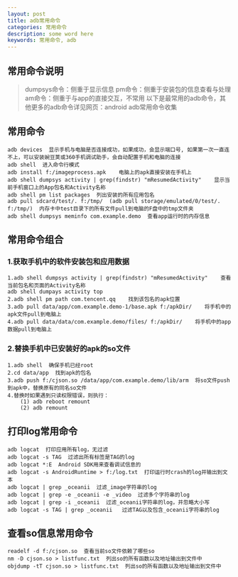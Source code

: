 ```yaml
---
layout: post
title: adb常用命令
categories: 常用命令
description: some word here
keywords: 常用命令, adb
---
```


## 常用命令说明

> dumpsys命令：侧重于显示信息
> pm命令：侧重于安装包的信息查看与处理
> am命令：侧重于与app的直接交互，不常用
> 以下是最常用的adb命令，其他更多的adb命令详见网页：android adb常用命令收集

## 常用命令

```
adb devices  显示手机与电脑是否连接成功，如果成功，会显示端口号, 如果第一次一直连不上，可以安装豌豆荚或360手机调试助手，会自动配置手机和电脑的连接
adb shell  进入命令行模式
adb install f:/imageprocess.apk    电脑上的apk直接安装在手机上	
adb shell dumpsys activity | grep(findstr) "mResumedActivity"    显示当前手机窗口上的App包名和Activity名称
adb shell pm list packages  列出安装的所有应用包名
adb pull sdcard/test/. f:/tmp/  (adb pull storage/emulated/0/test/. f:/tmp/)  内存卡中test目录下的所有文件pull到电脑的F盘中的tmp文件夹
adb shell dumpsys meminfo com.example.demo  查看app运行时的内存信息
```

## 常用命令组合

### 1.获取手机中的软件安装包和应用数据

```
1.adb shell dumpsys activity | grep(findstr) "mResumedActivity"    查看当前包名和页面的Activity名称
adb shell dumpays activity top   
2.adb shell pm path com.tencent.qq    找到该包名的apk位置
3.adb pull data/app/com.example.demo-1/base.apk f:/apkDir/    将手机中的apk文件pull到电脑上
4.adb pull data/data/com.example.demo/files/ f:/apkDir/    将手机中的app数据pull到电脑上
```

### 2.替换手机中已安装好的apk的so文件

```
1.adb shell  确保手机已经root
2.cd data/app  找到apk的包名
3.adb push f:/cjson.so /data/app/com.example.demo/lib/arm  将so文件push到apk中，替换原有的同名so文件
4.替换时如果遇到只读权限错误，则执行：
	(1) adb reboot remount
	(2) adb remount
```

## 打印log常用命令

```
adb logcat  打印应用所有log，无过滤
adb logcat -s TAG  过滤出所有标签是TAG的log
adb logcat *:E  Android SDK用来查看调试信息的
adb logcat -s AndroidRuntime > f:/log.txt  打印运行时crash的log并输出到文本
adb logcat | grep _oceanii  过滤_image字符串的log
adb logcat | grep -e _oceanii -e _video  过滤多个字符串的log
adb logcat | grep -i _oceanii  过滤_oceanii字符串的log，并忽略大小写
adb logcat -s TAG | grep _oceanii   过滤TAG以及包含_oceanii字符串的log
```

## 查看so信息常用命令

```
readelf -d f:/cjson.so  查看当前so文件依赖了哪些so
nm -D cjson.so > listfunc.txt  列出so的所有函数以及地址输出到文件中
objdump -tT cjson.so > listfunc.txt  列出so的所有函数以及地址输出到文件中
```
